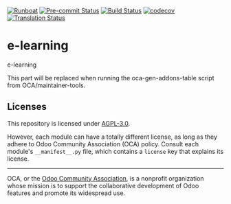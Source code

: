 
[![Runboat](https://img.shields.io/badge/runboat-Try%20me-875A7B.png)](https://runboat.odoo-community.org/builds?repo=OCA/e-learning&target_branch=15.0)
[![Pre-commit Status](https://github.com/OCA/e-learning/actions/workflows/pre-commit.yml/badge.svg?branch=15.0)](https://github.com/OCA/e-learning/actions/workflows/pre-commit.yml?query=branch%3A15.0)
[![Build Status](https://github.com/OCA/e-learning/actions/workflows/test.yml/badge.svg?branch=15.0)](https://github.com/OCA/e-learning/actions/workflows/test.yml?query=branch%3A15.0)
[![codecov](https://codecov.io/gh/OCA/e-learning/branch/15.0/graph/badge.svg)](https://codecov.io/gh/OCA/e-learning)
[![Translation Status](https://translation.odoo-community.org/widgets/e-learning-15-0/-/svg-badge.svg)](https://translation.odoo-community.org/engage/e-learning-15-0/?utm_source=widget)

<!-- /!\ do not modify above this line -->

# e-learning

e-learning

<!-- /!\ do not modify below this line -->

<!-- prettier-ignore-start -->

[//]: # (addons)

This part will be replaced when running the oca-gen-addons-table script from OCA/maintainer-tools.

[//]: # (end addons)

<!-- prettier-ignore-end -->

## Licenses

This repository is licensed under [AGPL-3.0](LICENSE).

However, each module can have a totally different license, as long as they adhere to Odoo Community Association (OCA)
policy. Consult each module's `__manifest__.py` file, which contains a `license` key
that explains its license.

----
OCA, or the [Odoo Community Association](http://odoo-community.org/), is a nonprofit
organization whose mission is to support the collaborative development of Odoo features
and promote its widespread use.
